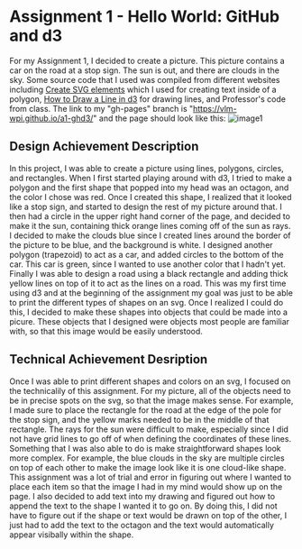 Assignment 1 - Hello World: GitHub and d3  
===

For my Assignment 1, I decided to create a picture. This picture contains a car on the road at a stop sign. The sun is out, and there are clouds in the sky. Some source code that I used was compiled from different websites including [Create SVG elements](https://www.tutorialsteacher.com/d3js/create-svg-elements-in-d3js#:~:text=var%20svg%20%3D%20d3.select%20%28%22body%22%29.append%20%28%22svg%22%29.attr%20%28%22width%22%2C%20width%29.attr,svg%2C%20so%20that%20we%20can%20use%20it%20later.) which I used for creating text inside of a polygon, [How to Draw a Line in d3](https://webdva.github.io/how-to-draw-a-line-in-d3js/) for drawing lines, and Professor's code from class. The link to my "gh-pages" branch is "https://vlm-wpi.github.io/a1-ghd3/" and the page should look like this: ![image1](https://github.com/vlm-wpi/a1-ghd3/blob/479e7b17623812310070d8ee7c7c9d82393fe65a/assignment1.png)

Design Achievement Description
---

In this project, I was able to create a picture using lines, polygons, circles, and rectangles. When I first started playing around with d3, I tried to make a polygon and the first shape that popped into my head was an octagon, and the color I chose was red. Once I created this shape, I realized that it looked like a stop sign, and started to design the rest of my picture around that. I then had a circle in the upper right hand corner of the page, and decided to make it the sun, containing thick orange lines coming off of the sun as rays. I decided to make the clouds blue since I created lines around the border of the picture to be blue, and the background is white. I designed another polygon (trapezoid) to act as a car, and added circles to the bottom of the car. This car is green, since I wanted to use another color that I hadn't yet. Finally I was able to design a road using a black rectangle and adding thick yellow lines on top of it to act as the lines on a road. This was my first time using d3 and at the beginning of the assignment my goal was just to be able to print the different types of shapes on an svg. Once I realized I could do this, I decided to make these shapes into objects that could be made into a picure. These objects that I designed were objects most people are familiar with, so that this image would be easily understood.

Technical Achievement Desription
---

Once I was able to print different shapes and colors on an svg, I focused on the technicalily of this assignment. For my picture, all of the objects need to be in precise spots on the svg, so that the image makes sense. For example, I made sure to place the rectangle for the road at the edge of the pole for the stop sign, and the yellow marks needed to be in the middle of that rectangle. The rays for the sun were difficult to make, especially since   I did not have grid lines to go off of when defining the coordinates of these lines. Something that I was also able to do is make straightforward shapes look more complex. For example, the blue clouds in the sky are multiple circles on top of each other to make the image look like it is one cloud-like shape. This assignment was a lot of trial and error in figuring out where I wanted to place each item so that the image I had in my mind would show up on the page. I also decided to add text into my drawing and figured out how to append the text to the shape I wanted it to go on. By doing this, I did not have to figure out if the shape or text would be drawn on top of the other, I just had to add the text to the octagon and the text would automatically appear visibally within the shape.


